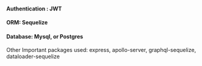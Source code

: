 #### Authentication : JWT

#### ORM: Sequelize

#### Database: Mysql, or Postgres

Other Important packages used: express, apollo-server, graphql-sequelize, dataloader-sequelize
